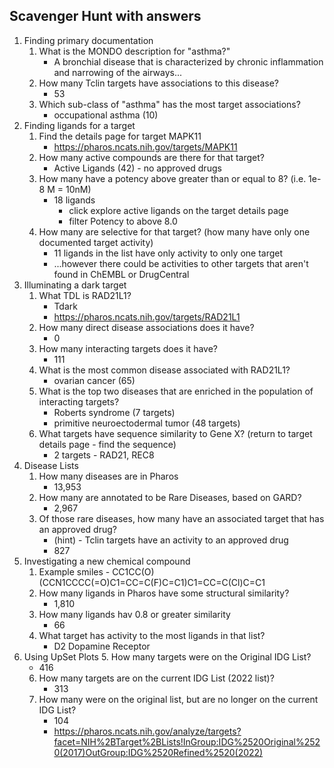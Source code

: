 ## Scavenger Hunt with answers <a id="scavenger hunt"></a>
1. Finding primary documentation
   1. What is the MONDO description for "asthma?"
        * A bronchial disease that is characterized by chronic inflammation and narrowing of the airways...
   2. How many Tclin targets have associations to this disease?
      * 53
   3. Which sub-class of "asthma" has the most target associations?
      * occupational asthma (10) 
2. Finding ligands for a target
   1. Find the details page for target MAPK11
      * https://pharos.ncats.nih.gov/targets/MAPK11
   2. How many active compounds are there for that target?
      * Active Ligands (42) - no approved drugs
   3. How many have a potency above greater than or equal to 8? (i.e. 1e-8 M = 10nM)
      * 18 ligands
         * click explore active ligands on the target details page
         * filter Potency to above 8.0
   4. How many are selective for that target? (how many have only one documented target activity)
        * 11 ligands in the list have only activity to only one target
        * ...however there could be activities to other targets that aren't found in ChEMBL or DrugCentral
3. Illuminating a dark target
   1. What TDL is RAD21L1?
      * Tdark
      * https://pharos.ncats.nih.gov/targets/RAD21L1
   2. How many direct disease associations does it have?
      * 0
   2. How many interacting targets does it have?
      * 111
   3. What is the most common disease associated with RAD21L1?
      * ovarian cancer (65)
   4. What is the top two diseases that are enriched in the population of interacting targets?
      * Roberts syndrome (7 targets)
      * primitive neuroectodermal tumor (48 targets)
   5. What targets have sequence similarity to Gene X? (return to target details page - find the sequence)
        * 2 targets - RAD21, REC8
4. Disease Lists
   1. How many diseases are in Pharos
      * 13,953
   2. How many are annotated to be Rare Diseases, based on GARD?
      * 2,967
   3. Of those rare diseases, how many have an associated target that has an approved drug?
      * (hint) - Tclin targets have an activity to an approved drug
      * 827
5. Investigating a new chemical compound
   1. Example smiles - CC1CC(O)(CCN1CCCC(=O)C1=CC=C(F)C=C1)C1=CC=C(Cl)C=C1
   2. How many ligands in Pharos have some structural similarity?
      * 1,810
   3. How many ligands hav 0.8 or greater similarity
      * 66
   4. What target has activity to the most ligands in that list?
      * D2 Dopamine Receptor
6. Using UpSet Plots
   5. How many targets were on the Original IDG List?
      * 416
   6. How many targets are on the current IDG List (2022 list)?
      * 313
   7. How many were on the original list, but are no longer on the current IDG List?
      * 104
      * https://pharos.ncats.nih.gov/analyze/targets?facet=NIH%2BTarget%2BLists!InGroup:IDG%2520Original%2520(2017)OutGroup:IDG%2520Refined%2520(2022)

